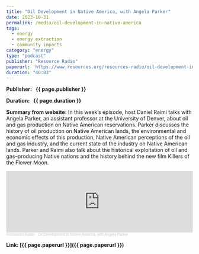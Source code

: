 ```yaml
---
title: "Oil Development in Native America, with Angela Parker"
date: 2023-10-31
permalink: /media/oil-development-in-native-america
tags:
  - energy
  - energy extraction
  - community impacts
category: "energy"
type: "podcast"
publisher: "Resource Radio"
paperurl: 'https://www.resources.org/resources-radio/oil-development-in-native-america-with-angela-parker/'
duration: "40:03"
---
```


<!-- Google tag (gtag.js) -->
<script async src="https://www.googletagmanager.com/gtag/js?id=G-8CEVZ95BRH"></script>
<script>
  window.dataLayer = window.dataLayer || [];
  function gtag(){dataLayer.push(arguments);}
  gtag('js', new Date());

  gtag('config', 'G-8CEVZ95BRH');
</script>

**<span class="bold-podcast">Publisher: </span>&nbsp;<span class="text-podcast"> {{ page.publisher }}</span>**

**<span class="bold-podcast">Duration: </span>&nbsp;<span class="text-podcast"> {{ page.duration }}</span>**

**<span class="bold-podcast">Summary from website:</span>**
In this week’s episode, host Daniel Raimi talks with Angela Parker, an assistant professor at the University of Denver, about oil and gas production on Native American reservations. Parker discusses the history of oil production on Native American lands, the environmental and economic effects of this production, Native American perceptions of the oil and gas industry, and the current state of the industry on Native American lands. Parker and Raimi also talk about the historical exploitation of oil and gas–producing Native nations and the history behind the new film Killers of the Flower Moon.

<iframe width="100%" height="166" scrolling="no" frameborder="no" allow="autoplay" src="https://w.soundcloud.com/player/?url=https%3A//api.soundcloud.com/tracks/soundcloud%253Atracks%253A1653382113&color=ff5500"></iframe><div style="font-size: 10px; color: #cccccc;line-break: anywhere;word-break: normal;overflow: hidden;white-space: nowrap;text-overflow: ellipsis; font-family: Interstate,Lucida Grande,Lucida Sans Unicode,Lucida Sans,Garuda,Verdana,Tahoma,sans-serif;font-weight: 100;"><a href="https://soundcloud.com/resourcesradio" title="Resources Radio" target="_blank" style="color: #cccccc; text-decoration: none;">Resources Radio</a> · <a href="https://soundcloud.com/resourcesradio/oil-development-in-native-america-with-angela-parker" title="Oil Development in Native America, with Angela Parker" target="_blank" style="color: #cccccc; text-decoration: none;">Oil Development in Native America, with Angela Parker</a></div>

**<span class="small-podcast">Link:</span>&nbsp;<span class="links-podcast">[{{ page.paperurl }}]({{ page.paperurl }})</span>**